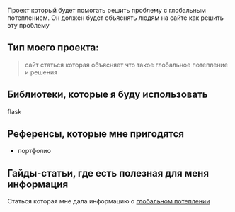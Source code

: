 Проект который будет помогать решить проблему с глобальным потеплением. Он должен будет объяснять людям на сайте как решить эту проблему

## Тип моего проекта:
> сайт статься которая объясняет что такое глобальное потепление и решения

## Библиотеки, которые я буду использовать
flask
## Референсы, которые мне пригодятся
- портфолио 

## Гайды-статьи, где есть полезная для меня информация
Статься которая мне дала информацию о [глобальном потеплении](https://www.un.org/ru/un75/climate-crisis-race-we-can-win)
